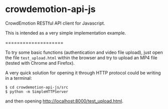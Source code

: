 crowdemotion-api-js
====================

CrowdEmotion RESTful API client for Javascript.

This is intended as a very simple implementation example.

====================

To try some basic functions (authentication and video file upload), just open the file `test_upload.html` within the browser and try to upload an MP4 file (tested with Chrome and Firefox).

A very quick solution for opening it through HTTP protocol could be writing in a terminal:

```
$ cd crowdemotion-api-js/src
$ python -m SimpleHTTPServer
```

and then opening [http://localhost:8000/test_upload.html](http://localhost:8000/test_upload.html).
